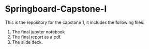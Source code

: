 # Springboard-Capstone-I

This is the repository for the capstone 1, it includes the following files:
1. The final jupyter notebook
2. The final report as a pdf.
3. The slide deck. 

